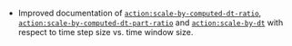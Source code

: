 - Improved documentation of [`action:scale-by-computed-dt-ratio`](https://www.precice.org/configuration-xml-reference.html#actionscale-by-computed-dt-ratio), [`action:scale-by-computed-dt-part-ratio`](https://www.precice.org/configuration-xml-reference.html#actionscale-by-computed-dt-part-ratio) and [`action:scale-by-dt`](https://www.precice.org/configuration-xml-reference.html#actionscale-by-dt) with respect to time step size vs. time window size.
